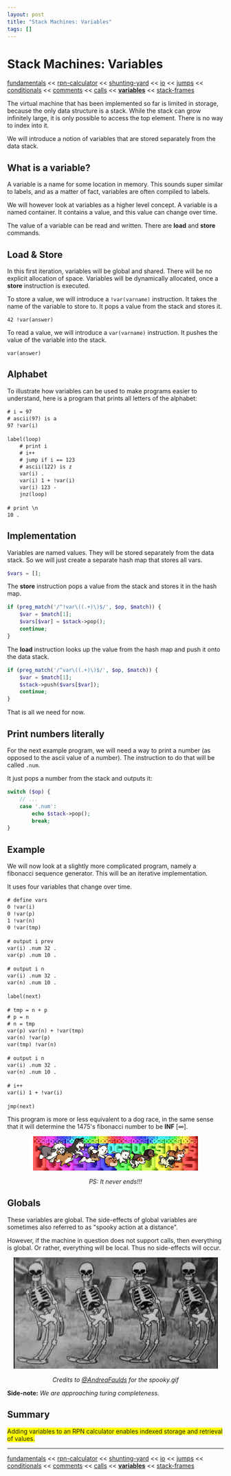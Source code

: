 ```yaml
---
layout: post
title: "Stack Machines: Variables"
tags: []
---
```


# Stack Machines: Variables

[fundamentals](/2013/08/28/stack-machines-fundamentals.html) <<
[rpn-calculator](/2013/12/02/stack-machines-rpn.html) <<
[shunting-yard](/2013/12/03/stack-machines-shunting-yard.html) <<
[io](/2014/11/29/stack-machines-io.html) <<
[jumps](/2014/11/30/stack-machines-jumps.html) <<
[conditionals](/2014/12/01/stack-machines-conditionals.html) <<
[comments](/2014/12/02/stack-machines-comments.html) <<
[calls](/2014/12/03/stack-machines-calls.html) <<
[**variables**](/2014/12/04/stack-machines-variables.html) <<
[stack-frames](/2014/12/05/stack-machines-stack-frames.html)

The virtual machine that has been implemented so far is limited in storage, because the only data structure is a stack. While the stack can grow infinitely large, it is only possible to access the top element. There is no way to index into it.

We will introduce a notion of variables that are stored separately from the data stack.

## What is a variable?

A variable is a name for some location in memory. This sounds super similar to labels, and as a matter of fact, variables are often compiled to labels.

We will however look at variables as a higher level concept. A variable is a named container. It contains a value, and this value can change over time.

The value of a variable can be read and written. There are **load** and **store** commands.

## Load & Store

In this first iteration, variables will be global and shared. There will be no explicit allocation of space. Variables will be dynamically allocated, once a **store** instruction is executed.

To store a value, we will introduce a `!var(varname)` instruction. It takes the name of the variable to store to. It pops a value from the stack and stores it.

    42 !var(answer)

To read a value, we will introduce a `var(varname)` instruction. It pushes the value of the variable into the stack.

    var(answer)

## Alphabet

To illustrate how variables can be used to make programs easier to understand, here is a program that prints all letters of the alphabet:

    # i = 97
    # ascii(97) is a
    97 !var(i)

    label(loop)
        # print i
        # i++
        # jump if i == 123
        # ascii(122) is z
        var(i) .
        var(i) 1 + !var(i)
        var(i) 123 -
        jnz(loop)

    # print \n
    10 .

## Implementation

Variables are named values. They will be stored separately from the data stack. So we will just create a separate hash map that stores all vars.

~~~php
$vars = [];
~~~

The **store** instruction pops a value from the stack and stores it in the hash map.

~~~php
if (preg_match('/^!var\((.+)\)$/', $op, $match)) {
    $var = $match[1];
    $vars[$var] = $stack->pop();
    continue;
}
~~~

The **load** instruction looks up the value from the hash map and push it onto the data stack.

~~~php
if (preg_match('/^var\((.+)\)$/', $op, $match)) {
    $var = $match[1];
    $stack->push($vars[$var]);
    continue;
}
~~~

That is all we need for now.

## Print numbers literally

For the next example program, we will need a way to print a number (as opposed to the ascii value of a number). The instruction to do that will be called `.num`.

It just pops a number from the stack and outputs it:

~~~php
switch ($op) {
    // ...
    case '.num':
        echo $stack->pop();
        break;
}
~~~

## Example

We will now look at a slightly more complicated program, namely a fibonacci sequence generator. This will be an iterative implementation.

It uses four variables that change over time.

    # define vars
    0 !var(i)
    0 !var(p)
    1 !var(n)
    0 !var(tmp)

    # output i prev
    var(i) .num 32 .
    var(p) .num 10 .

    # output i n
    var(i) .num 32 .
    var(n) .num 10 .

    label(next)

    # tmp = n + p
    # p = n
    # n = tmp
    var(p) var(n) + !var(tmp)
    var(n) !var(p)
    var(tmp) !var(n)

    # output i n
    var(i) .num 32 .
    var(n) .num 10 .

    # i++
    var(i) 1 + !var(i)

    jmp(next)

This program is more or less equivalent to a dog race, in the same sense that it will determine the 1475's fibonacci number to be **INF** [∞].

<center>
    <p><img src="/img/stack-machine-variables/dogs.gif"></p>
    <p><em>PS: It never ends!!!</em></p>
</center>

## Globals

These variables are global. The side-effects of global variables are sometimes also referred to as "spooky action at a distance".

However, if the machine in question does not support calls, then everything is global. Or rather, everything will be local. Thus no side-effects will occur.

<center>
    <p><img src="/img/stack-machine-variables/scary.gif"></p>
    <p><em>Credits to <a href="https://twitter.com/AndreaFaulds">@AndreaFaulds</a> for the spooky.gif</em></p>
</center>

**Side-note:** *We are approaching turing completeness.*

## Summary

<span style="background-color: yellow;">
    Adding variables to an RPN calculator enables indexed storage and retrieval of values.
</span>

---

[fundamentals](/2013/08/28/stack-machines-fundamentals.html) <<
[rpn-calculator](/2013/12/02/stack-machines-rpn.html) <<
[shunting-yard](/2013/12/03/stack-machines-shunting-yard.html) <<
[io](/2014/11/29/stack-machines-io.html) <<
[jumps](/2014/11/30/stack-machines-jumps.html) <<
[conditionals](/2014/12/01/stack-machines-conditionals.html) <<
[comments](/2014/12/02/stack-machines-comments.html) <<
[calls](/2014/12/03/stack-machines-calls.html) <<
[**variables**](/2014/12/04/stack-machines-variables.html) <<
[stack-frames](/2014/12/05/stack-machines-stack-frames.html)
